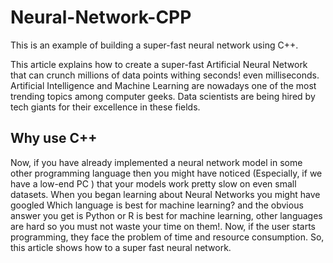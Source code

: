 # Neural-Network-CPP
This is an example of building a super-fast neural network using C++.


This article explains how to create a super-fast Artificial Neural Network that can crunch millions of data points withing seconds! even milliseconds. Artificial Intelligence and Machine Learning are nowadays one of the most trending topics among computer geeks. Data scientists are being hired by tech giants for their excellence in these fields.

## Why use C++
Now, if you have already implemented a neural network model in some other programming language then you might have noticed (Especially, if we have a low-end PC ) that your models work pretty slow on even small datasets. When you began learning about Neural Networks you might have googled Which language is best for machine learning? and the obvious answer you get is Python or R is best for machine learning, other languages are hard so you must not waste your time on them!. Now, if the user starts programming, they face the problem of time and resource consumption. So, this article shows how to a super fast neural network.
